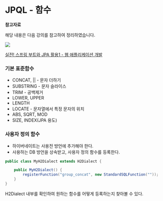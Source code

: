 # JPQL - 함수

**참고자료**

해당 내용은 다음 강의를 참고하여 정리하였습니다. 

![](https://cdn.inflearn.com/public/courses/324119/course_cover/07c45106-3cfa-4dd6-93ed-a6449591831c/%E1%84%80%E1%85%B3%E1%84%85%E1%85%AE%E1%86%B8%205%20%E1%84%87%E1%85%A9%E1%86%A8%E1%84%89%E1%85%A1%204.png)

[실전! 스프링 부트와 JPA 활용1 - 웹 애플리케이션 개발](https://www.inflearn.com/course/%EC%8A%A4%ED%94%84%EB%A7%81%EB%B6%80%ED%8A%B8-JPA-%ED%99%9C%EC%9A%A9-1/dashboard)



### 기본 표준함수

- CONCAT, || - 문자 더하기
- SUBSTRING - 문자 슬라이스
- TRIM - 공백제거
- LOWER, UPPER
- LENGTH
- LOCATE - 문자열에서 특정 문자의 위치
- ABS, SQRT, MOD
- SIZE, INDEX(JPA 용도)



### 사용자 정의 함수

- 하이버네이트는 사용전 방언에 추가해야 한다.
- 사용하는 DB 방언을 상속받고, 사용자 정의 함수를 등록한다.

```java
public class MyH2Dialect extends H2Dialect {

    public MyH2Dialect() {
        registerFunction("group_concat", new StandardSQLFunction(""));
    }
}
```

H2Dialect 내부를 확인하여 원하는 함수를 어떻게 등록하는지 찾아볼 수 있다.



